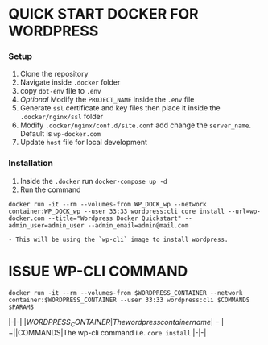 # QUICK START DOCKER FOR WORDPRESS

### Setup
1. Clone the repository
2. Navigate inside `.docker` folder
3. copy `dot-env` file to `.env`
4. *Optional* Modify the `PROJECT_NAME` inside the `.env` file
5. Generate `ssl` certificate and key files then place it inside the `.docker/nginx/ssl` folder
6. Modify `.docker/nginx/conf.d/site.conf` add change the `server_name`. Default is `wp-docker.com`
7. Update `host` file for local development

### Installation

1. Inside the `.docker` run `docker-compose up -d`
2. Run the command
```
docker run -it --rm --volumes-from WP_DOCK_wp --network container:WP_DOCK_wp --user 33:33 wordpress:cli core install --url=wp-docker.com --title="Wordpress Docker Quickstart" --admin_user=admin_user --admin_email=admin@mail.com
```
    - This will be using the `wp-cli` image to install wordpress.

# ISSUE WP-CLI COMMAND
```
docker run -it --rm --volumes-from $WORDPRESS_CONTAINER --network container:$WORDPRESS_CONTAINER --user 33:33 wordpress:cli $COMMANDS $PARAMS
```

|-|-|
|$WORDPRESS_CONTAINER|The wordpress container name
|-|-|
|$COMMANDS|The wp-cli command i.e. `core install`
|-|-|
